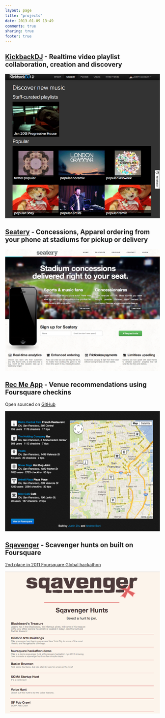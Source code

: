 ```yaml
---
layout: page
title: "projects"
date: 2013-01-09 13:49
comments: true
sharing: true
footer: true
---
```


## [KickbackDJ](http://kickbackdj.com) - Realtime video playlist collaboration, creation and discovery

<p><img src="/images/kickbackdj.png" width="700"></p>

## [Seatery](http://seatery.com) - Concessions, Apparel ordering from your phone at stadiums for pickup or delivery

<p><img src="/images/seatery.png" width="700"></p>

## [Rec Me App](http://recmeapp.com) - Venue recommendations using Foursquare checkins

Open sourced on [GitHub](https://github.com/hjz/RecMeApp)

<p><img src="/images/recmeapp.png" width="700"></p>

## [Sqavenger](http://sqavenger.herokuapp.com) - Scavenger hunts on built on Foursquare

[2nd place in 2011 Foursquare Global hackathon](http://techcrunch.com/2011/09/28/plan-your-next-trip-wins-foursquare-hackathon/)

<p><img src="/images/sqavenger.png" width="700"></p>

